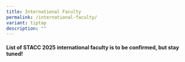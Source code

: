 ```yaml
---
title: International Faculty
permalink: /international-faculty/
variant: tiptap
description: ""
---
```

<h4>List of STACC 2025 international faculty is to be confirmed, but stay tuned!</h4>
<p></p>